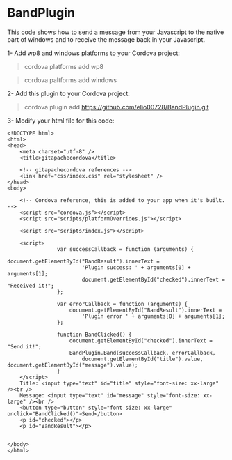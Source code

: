 # BandPlugin

This code shows how to send a message from your Javascript to the native part of windows and to receive the  message back in your Javascript. 

1- Add wp8 and windows platforms to your Cordova project:


>cordova platforms add wp8

>cordova paltforms add windows

2- Add this plugin to your Cordova project:

>cordova plugin add https://github.com/elio00728/BandPlugin.git

3- Modify your html file for this code:

```
<!DOCTYPE html>
<html>
<head>
    <meta charset="utf-8" />
    <title>gitapachecordova</title>

    <!-- gitapachecordova references -->
    <link href="css/index.css" rel="stylesheet" />
</head>
<body>

    <!-- Cordova reference, this is added to your app when it's built. -->
    <script src="cordova.js"></script>
    <script src="scripts/platformOverrides.js"></script>

    <script src="scripts/index.js"></script>

    <script>
                var successCallback = function (arguments) {
                        document.getElementById("BandResult").innerText =
                        'Plugin success: ' + arguments[0] + arguments[1];
                        document.getElementById("checked").innerText = "Received it!";
                };

                var errorCallback = function (arguments) {
                    document.getElementById("BandResult").innerText =
                        'Plugin error ' + arguments[0] + arguments[1];
                };

                function BandClicked() {
                    document.getElementById("checked").innerText = "Send it!";
                    BandPlugin.Band(successCallback, errorCallback,
                        document.getElementById("title").value, document.getElementById("message").value);
                }
    </script>
    Title: <input type="text" id="title" style="font-size: xx-large" /><br />
    Message: <input type="text" id="message" style="font-size: xx-large" /><br />
    <button type="button" style="font-size: xx-large" onclick="BandClicked()">Send</button>
    <p id="checked"></p>
    <p id="BandResult"></p>
    
       
</body>
</html>






```

